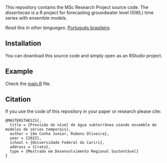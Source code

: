 This repository contains the MSc Research Project source code. The *dissertacao* is a R project for forecasting groundwater level (GWL) time series with ensemble models.

*Read this in other languages*: [Português brasileiro](README.br.md).

## Installation

You can download this source code and simply open as an *RStudio* project.

## Example

Check the [main.R](R/main.R) file.

## Citation
If you use the code of this repository in your paper or research please cite:

```
@MASTERSTHESIS{,
  title = {Previsão do nível de água subterrânea usando ensemble de modelos de séries temporais},
  author = {da Cunha Junior, Rubens Oliveira},
  year = {2022},
  school = {Universidade Federal do Cariri},
  address = {Crato},
  type = {Mestrado em Desenvolvimento Regional Sustentável}
}
```
